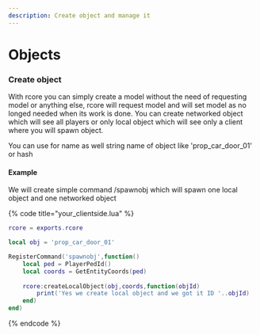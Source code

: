 ```yaml
---
description: Create object and manage it
---
```


# Objects

### Create object

With rcore you can simply create a model without the need of requesting model or anything else, rcore will request model and will set model as no longed needed when its work is done. You can create networked object which will see all players or only local object which will see only a client where you will spawn object.

You can use for name as well string name of object like 'prop\_car\_door\_01' or hash

#### Example

We will create simple command /spawnobj which will spawn one local object and one networked object

{% code title="your\_clientside.lua" %}
```lua
rcore = exports.rcore

local obj = 'prop_car_door_01' 

RegisterCommand('spawnobj',function() 
    local ped = PlayerPedId()
    local coords = GetEntityCoords(ped)
    
    rcore:createLocalObject(obj,coords,function(objId) 
        print('Yes we create local object and we got it ID '..objId)
    end)
end)
```
{% endcode %}

